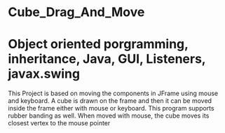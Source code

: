 # Cube_Drag_And_Move
# Object oriented porgramming, inheritance, Java, GUI, Listeners, javax.swing

This Project is based on moving the components in JFrame using mouse and keyboard.
A cube is drawn on the frame and then it can be moved inside the frame either 
with mouse or keyboard.
This program supports rubber banding as well.
When moved with mouse, the cube moves its closest vertex to the mouse pointer
